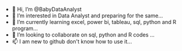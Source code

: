 - 👋 Hi, I’m @BabyDataAnalyst
- 👀 I’m interested in Data Analyst and preparing for the same...
- 🌱 I’m currently learning excel, power bi, tableau, sql, python and R program...
- 💞️ I’m looking to collaborate on sql, python and R codes  ...
- 📫 I am new to github don't know how to use it...

<!---
BabyDataAnalyst/BabyDataAnalyst is a ✨ special ✨ repository because its `README.md` (this file) appears on your GitHub profile.
You can click the Preview link to take a look at your changes.
--->
